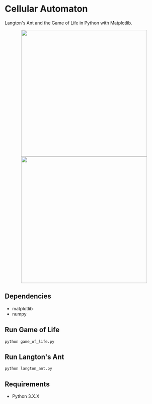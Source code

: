 # Cellular Automaton
Langton's Ant and the Game of Life in Python with Matplotlib.

<p align="center">
  <img src="https://github.com/JimPavan/cellular-automaton/blob/master/screenshots/gof.gif" width="400"/>
  <img src="https://github.com/JimPavan/cellular-automaton/blob/master/screenshots/ant.gif" width="400"/>
</p>

## Dependencies
- matplotlib
- numpy

## Run Game of Life
```
python game_of_life.py
```

## Run Langton's Ant
```
python langton_ant.py
```

## Requirements
- Python 3.X.X
